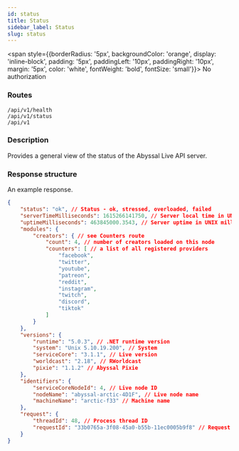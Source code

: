 ```yaml
---
id: status
title: Status
sidebar_label: Status
slug: status
---
```


<span style={{borderRadius: '5px', backgroundColor: 'orange', display: 'inline-block', padding: '5px', paddingLeft: '10px', paddingRight: '10px', margin: '5px', color: 'white', fontWeight: 'bold', fontSize: 'small'}}>
No authorization
</span>

### Routes

`/api/v1/health`  
`/api/v1/status`  
`/api/v1`

### Description
Provides a general view of the status of the Abyssal Live API server.

### Response structure
An example response.
```json
{
    "status": "ok", // Status - ok, stressed, overloaded, failed
    "serverTimeMilliseconds": 1615266141750, // Server local time in UNIX milliseconds
    "uptimeMilliseconds": 463845000.3543, // Server uptime in UNIX milliseconds
    "modules": {
        "creators": { // see Counters route
            "count": 4, // number of creators loaded on this node
            "counters": [ // a list of all registered providers
                "facebook",
                "twitter",
                "youtube",
                "patreon",
                "reddit",
                "instagram",
                "twitch",
                "discord",
                "tiktok"
            ]
        }
    },
    "versions": {
        "runtime": "5.0.3", // .NET runtime version
        "system": "Unix 5.10.19.200", // System
        "serviceCore": "3.1.1", // Live version
        "worldcast": "2.18", // RWorldcast
        "pixie": "1.1.2" // Abyssal Pixie
    },
    "identifiers": {
        "serviceCoreNodeId": 4, // Live node ID
        "nodeName": "abyssal-arctic-4D1F", // Live node name
        "machineName": "arctic-f33" // Machine name 
    },
    "request": {
        "threadId": 48, // Process thread ID
        "requestId": "33b0765a-3f08-45a0-b55b-11ec0005b9f8" // Request ID
    }
}
```